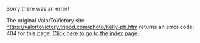 

Sorry there was an error!

The original ValorToVictory site https://valortovictory.tripod.com/photo/Kelly-ph.htm returns an error code: 404 for this page. [Click here to go to the index page](../index.md).